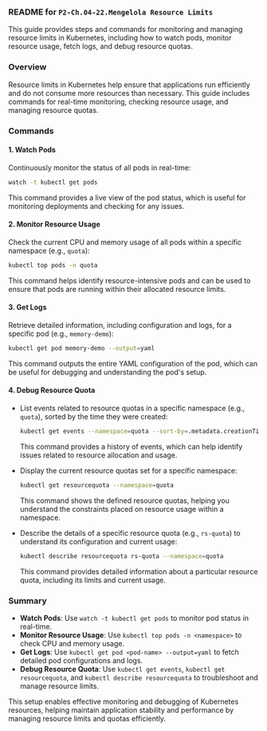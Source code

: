 ### README for `P2-Ch.04-22.Mengelola Resource Limits`

This guide provides steps and commands for monitoring and managing resource limits in Kubernetes, including how to watch pods, monitor resource usage, fetch logs, and debug resource quotas.

### Overview

Resource limits in Kubernetes help ensure that applications run efficiently and do not consume more resources than necessary. This guide includes commands for real-time monitoring, checking resource usage, and managing resource quotas.

### Commands

#### 1. Watch Pods

Continuously monitor the status of all pods in real-time:

```bash
watch -t kubectl get pods
```

This command provides a live view of the pod status, which is useful for monitoring deployments and checking for any issues.

#### 2. Monitor Resource Usage

Check the current CPU and memory usage of all pods within a specific namespace (e.g., `quota`):

```bash
kubectl top pods -n quota
```

This command helps identify resource-intensive pods and can be used to ensure that pods are running within their allocated resource limits.

#### 3. Get Logs

Retrieve detailed information, including configuration and logs, for a specific pod (e.g., `memory-demo`):

```bash
kubectl get pod memory-demo --output=yaml
```

This command outputs the entire YAML configuration of the pod, which can be useful for debugging and understanding the pod's setup.

#### 4. Debug Resource Quota

- List events related to resource quotas in a specific namespace (e.g., `quota`), sorted by the time they were created:

  ```bash
  kubectl get events --namespace=quota --sort-by=.metadata.creationTimestamp
  ```

  This command provides a history of events, which can help identify issues related to resource allocation and usage.

- Display the current resource quotas set for a specific namespace:

  ```bash
  kubectl get resourcequota --namespace=quota
  ```

  This command shows the defined resource quotas, helping you understand the constraints placed on resource usage within a namespace.

- Describe the details of a specific resource quota (e.g., `rs-quota`) to understand its configuration and current usage:

  ```bash
  kubectl describe resourcequota rs-quota --namespace=quota
  ```

  This command provides detailed information about a particular resource quota, including its limits and current usage.

### Summary

- **Watch Pods**: Use `watch -t kubectl get pods` to monitor pod status in real-time.
- **Monitor Resource Usage**: Use `kubectl top pods -n <namespace>` to check CPU and memory usage.
- **Get Logs**: Use `kubectl get pod <pod-name> --output=yaml` to fetch detailed pod configurations and logs.
- **Debug Resource Quota**: Use `kubectl get events`, `kubectl get resourcequota`, and `kubectl describe resourcequota` to troubleshoot and manage resource limits.

This setup enables effective monitoring and debugging of Kubernetes resources, helping maintain application stability and performance by managing resource limits and quotas efficiently.